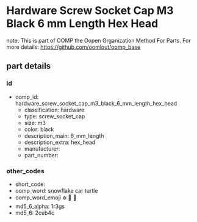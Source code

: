 # Hardware Screw Socket Cap M3 Black 6 mm Length Hex Head  

note: This is part of OOMP the Oopen Organization Method For Parts. For more details: https://github.com/oomlout/oomp_base

##  part details





### id
* oomp_id: hardware_screw_socket_cap_m3_black_6_mm_length_hex_head
  * classification: hardware
  * type: screw_socket_cap
  * size: m3
  * color: black
  * description_main: 6_mm_length
  * description_extra: hex_head
  * manufacturer: 
  * part_number: 

### other_codes
* short_code: 
* oomp_word: snowflake car turtle
* oomp_word_emoji :snowflake: :car: :turtle:
* md5_6_alpha: 1r3gs
* md5_6: 2ceb4c